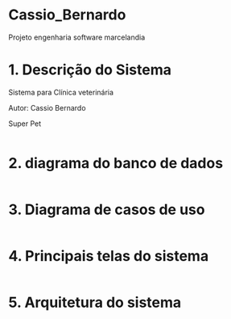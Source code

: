 # Cassio_Bernardo
Projeto engenharia software marcelandia

# 1. Descrição do Sistema
Sistema para Clínica veterinária

Autor: Cassio Bernardo

Super Pet

![]()

# 2. diagrama do banco de dados

![]()

# 3. Diagrama de casos de uso

![]()

# 4. Principais telas do sistema

![]()

# 5. Arquitetura do sistema

![]()


